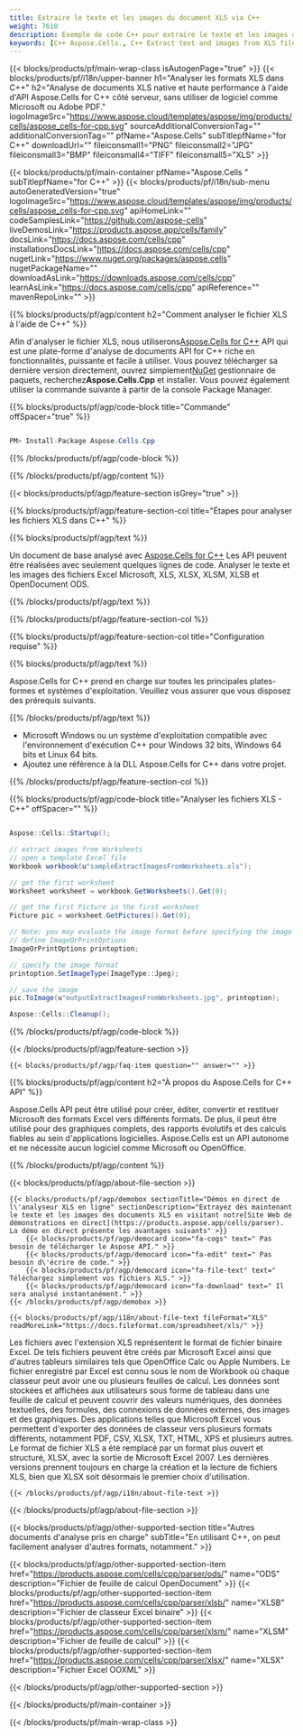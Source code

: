 ```yaml
---
title: Extraire le texte et les images du document XLS via C++
weight: 7610
description: Exemple de code C++ pour extraire le texte et les images du fichier XLS sur l'environnement d'exécution C++ pour Windows 32 bits, Windows 64 bits et Linux 64 bits.
keywords: [C++ Aspose.Cells., C++ Extract text and images from XLS file., C++ How to Parse XLS File., C++ Extract text from XLS file., Extract images from XLS file using C++]
---
```

{{< blocks/products/pf/main-wrap-class isAutogenPage="true" >}}
{{< blocks/products/pf/i18n/upper-banner h1="Analyser les formats XLS dans C++" h2="Analyse de documents XLS native et haute performance à l\'aide d\'API Aspose.Cells for C++ côté serveur, sans utiliser de logiciel comme Microsoft ou Adobe PDF." logoImageSrc="https://www.aspose.cloud/templates/aspose/img/products/cells/aspose_cells-for-cpp.svg" sourceAdditionalConversionTag="" additionalConversionTag="" pfName="Aspose.Cells" subTitlepfName="for C++" downloadUrl="" fileiconsmall1="PNG" fileiconsmall2="JPG" fileiconsmall3="BMP" fileiconsmall4="TIFF" fileiconsmall5="XLS" >}}

{{< blocks/products/pf/main-container pfName="Aspose.Cells " subTitlepfName="for C++" >}}
{{< blocks/products/pf/i18n/sub-menu autoGeneratedVersion="true" logoImageSrc="https://www.aspose.cloud/templates/aspose/img/products/cells/aspose_cells-for-cpp.svg" apiHomeLink="" codeSamplesLink="https://github.com/aspose-cells" liveDemosLink="https://products.aspose.app/cells/family" docsLink="https://docs.aspose.com/cells/cpp" installationsDocsLink="https://docs.aspose.com/cells/cpp" nugetLink="https://www.nuget.org/packages/aspose.cells" nugetPackageName="" downloadAsLink="https://downloads.aspose.com/cells/cpp" learnAsLink="https://docs.aspose.com/cells/cpp" apiReference="" mavenRepoLink="" >}}

{{% blocks/products/pf/agp/content h2="Comment analyser le fichier XLS à l\'aide de C++" %}}

 Afin d'analyser le fichier XLS, nous utiliserons[Aspose.Cells for C++](https://products.aspose.com/cells/cpp) API qui est une plate-forme d'analyse de documents API for C++ riche en fonctionnalités, puissante et facile à utiliser. Vous pouvez télécharger sa dernière version directement, ouvrez simplement[NuGet](https://www.nuget.org/packages/aspose.cells) gestionnaire de paquets, recherchez**Aspose.Cells.Cpp** et installer. Vous pouvez également utiliser la commande suivante à partir de la console Package Manager.

{{% blocks/products/pf/agp/code-block title="Commande" offSpacer="true" %}}

```cs

PM> Install-Package Aspose.Cells.Cpp

```

{{% /blocks/products/pf/agp/code-block %}}

{{% /blocks/products/pf/agp/content %}}

{{< blocks/products/pf/agp/feature-section isGrey="true" >}}

{{% blocks/products/pf/agp/feature-section-col title="Étapes pour analyser les fichiers XLS dans C++" %}}

{{% blocks/products/pf/agp/text %}}

 Un document de base analysé avec
 [Aspose.Cells for C++](https://products.aspose.com/cells/cpp) 
Les API peuvent être réalisées avec seulement quelques lignes de code. Analyser le texte et les images des fichiers Excel Microsoft, XLS, XLSX, XLSM, XLSB et OpenDocument ODS.

{{% /blocks/products/pf/agp/text %}}

{{% /blocks/products/pf/agp/feature-section-col %}}

{{% blocks/products/pf/agp/feature-section-col title="Configuration requise" %}}

{{% blocks/products/pf/agp/text %}}

 Aspose.Cells for C++ prend en charge sur toutes les principales plates-formes et systèmes d'exploitation. Veuillez vous assurer que vous disposez des prérequis suivants.

{{% /blocks/products/pf/agp/text %}}

-  Microsoft Windows ou un système d'exploitation compatible avec l'environnement d'exécution C++ pour Windows 32 bits, Windows 64 bits et Linux 64 bits.
-  Ajoutez une référence à la DLL Aspose.Cells for C++ dans votre projet.

{{% /blocks/products/pf/agp/feature-section-col %}}

{{% blocks/products/pf/agp/code-block title="Analyser les fichiers XLS - C++" offSpacer="" %}}

```cs

Aspose::Cells::Startup();

// extract images from Worksheets 
// open a template Excel file
Workbook workbook(u"sampleExtractImagesFromWorksheets.xls");

// get the first worksheet
Worksheet worksheet = workbook.GetWorksheets().Get(0);

// get the first Picture in the first worksheet
Picture pic = worksheet.GetPictures().Get(0);

// Note: you may evaluate the image format before specifying the image path
// define ImageOrPrintOptions
ImageOrPrintOptions printoption;

// specify the image format
printoption.SetImageType(ImageType::Jpeg);

// save the image
pic.ToImage(u"outputExtractImagesFromWorksheets.jpg", printoption);

Aspose::Cells::Cleanup();

```

{{% /blocks/products/pf/agp/code-block %}}

{{< /blocks/products/pf/agp/feature-section >}}

    {{< blocks/products/pf/agp/faq-item question="" answer="" >}}
 

<!-- aboutfile Starts -->

{{% blocks/products/pf/agp/content h2="À propos du Aspose.Cells for C++ API" %}}

 Aspose.Cells API peut être utilisé pour créer, éditer, convertir et restituer Microsoft des formats Excel vers différents formats. De plus, il peut être utilisé pour des graphiques complets, des rapports évolutifs et des calculs fiables au sein d'applications logicielles. Aspose.Cells est un API autonome et ne nécessite aucun logiciel comme Microsoft ou OpenOffice.



{{% /blocks/products/pf/agp/content %}}

{{< blocks/products/pf/agp/about-file-section >}}

    {{< blocks/products/pf/agp/demobox sectionTitle="Démos en direct de l\'analyseur XLS en ligne" sectionDescription="Extrayez dès maintenant le texte et les images des documents XLS en visitant notre[Site Web de démonstrations en direct](https://products.aspose.app/cells/parser). La démo en direct présente les avantages suivants" >}}
        {{< blocks/products/pf/agp/democard icon="fa-cogs" text=" Pas besoin de télécharger le Aspose API." >}}
        {{< blocks/products/pf/agp/democard icon="fa-edit" text=" Pas besoin d\'écrire de code." >}}
        {{< blocks/products/pf/agp/democard icon="fa-file-text" text=" Téléchargez simplement vos fichiers XLS." >}}
        {{< blocks/products/pf/agp/democard icon="fa-download" text=" Il sera analysé instantanément." >}}
    {{< /blocks/products/pf/agp/demobox >}}

    {{< blocks/products/pf/agp/i18n/about-file-text fileFormat="XLS" readMoreLink="https://docs.fileformat.com/spreadsheet/xls/" >}}
Les fichiers avec l'extension XLS représentent le format de fichier binaire Excel. De tels fichiers peuvent être créés par Microsoft Excel ainsi que d'autres tableurs similaires tels que OpenOffice Calc ou Apple Numbers. Le fichier enregistré par Excel est connu sous le nom de Workbook où chaque classeur peut avoir une ou plusieurs feuilles de calcul. Les données sont stockées et affichées aux utilisateurs sous forme de tableau dans une feuille de calcul et peuvent couvrir des valeurs numériques, des données textuelles, des formules, des connexions de données externes, des images et des graphiques. Des applications telles que Microsoft Excel vous permettent d'exporter des données de classeur vers plusieurs formats différents, notamment PDF, CSV, XLSX, TXT, HTML, XPS et plusieurs autres. Le format de fichier XLS a été remplacé par un format plus ouvert et structuré, XLSX, avec la sortie de Microsoft Excel 2007. Les dernières versions prennent toujours en charge la création et la lecture de fichiers XLS, bien que XLSX soit désormais le premier choix d'utilisation.

    {{< /blocks/products/pf/agp/i18n/about-file-text >}}

{{< /blocks/products/pf/agp/about-file-section >}}

<!-- aboutfile Ends -->

{{< blocks/products/pf/agp/other-supported-section title="Autres documents d\'analyse pris en charge" subTitle="En utilisant C++, on peut facilement analyser d\'autres formats, notamment." >}}

{{< blocks/products/pf/agp/other-supported-section-item href="https://products.aspose.com/cells/cpp/parser/ods/" name="ODS" description="Fichier de feuille de calcul OpenDocument" >}}
{{< blocks/products/pf/agp/other-supported-section-item href="https://products.aspose.com/cells/cpp/parser/xlsb/" name="XLSB" description="Fichier de classeur Excel binaire" >}}
{{< blocks/products/pf/agp/other-supported-section-item href="https://products.aspose.com/cells/cpp/parser/xlsm/" name="XLSM" description="Fichier de feuille de calcul" >}}
{{< blocks/products/pf/agp/other-supported-section-item href="https://products.aspose.com/cells/cpp/parser/xlsx/" name="XLSX" description="Fichier Excel OOXML" >}}

{{< /blocks/products/pf/agp/other-supported-section >}}

{{< /blocks/products/pf/main-container >}}
    
{{< /blocks/products/pf/main-wrap-class >}}
